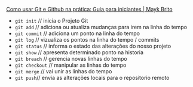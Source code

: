 [Como usar Git e Github na prática: Guia para iniciantes | Mayk Brito](https://www.youtube.com/watch?v=2alg7MQ6_sI)

* `git init` // inicia o Projeto Git
* `git add` // adiciona ou atualiza mudanças para irem na linha do tempo
* `git commit` // adiciona um ponto na linha do tempo
* `git log` // vizualiza os pontos na linha do tempo / commits
* `git status` // informa o estado das alterações do nosso projeto
* `git show` // apresenta determinado ponto na historia
* `git breach` // gerencia novas linhas do tempo
* `git checkout` // manipular as linhas do tempo
* `git merge` // vai unir as linhas do tempo
* `git push`// envia as alterações locais para o repositorio remoto
